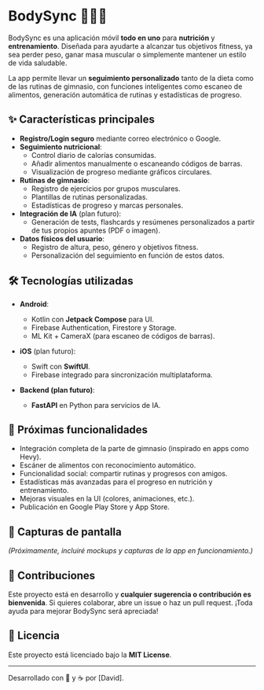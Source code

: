 # BodySync 🏋️‍♂️🥗

BodySync es una aplicación móvil **todo en uno** para **nutrición** y **entrenamiento**. Diseñada para ayudarte a alcanzar tus objetivos fitness, ya sea perder peso, ganar masa muscular o simplemente mantener un estilo de vida saludable.

La app permite llevar un **seguimiento personalizado** tanto de la dieta como de las rutinas de gimnasio, con funciones inteligentes como escaneo de alimentos, generación automática de rutinas y estadísticas de progreso.

## ✨ Características principales

- **Registro/Login seguro** mediante correo electrónico o Google.
- **Seguimiento nutricional**:
  - Control diario de calorías consumidas.
  - Añadir alimentos manualmente o escaneando códigos de barras.
  - Visualización de progreso mediante gráficos circulares.
- **Rutinas de gimnasio**:
  - Registro de ejercicios por grupos musculares.
  - Plantillas de rutinas personalizadas.
  - Estadísticas de progreso y marcas personales.
- **Integración de IA** (plan futuro):
  - Generación de tests, flashcards y resúmenes personalizados a partir de tus propios apuntes (PDF o imagen).
- **Datos físicos del usuario**:
  - Registro de altura, peso, género y objetivos fitness.
  - Personalización del seguimiento en función de estos datos.

## 🛠️ Tecnologías utilizadas

- **Android**:  
  - Kotlin con **Jetpack Compose** para UI.  
  - Firebase Authentication, Firestore y Storage.  
  - ML Kit + CameraX (para escaneo de códigos de barras).

- **iOS** (plan futuro):  
  - Swift con **SwiftUI**.  
  - Firebase integrado para sincronización multiplataforma.

- **Backend (plan futuro)**:  
  - **FastAPI** en Python para servicios de IA.

## 🚀 Próximas funcionalidades

- Integración completa de la parte de gimnasio (inspirado en apps como Hevy).
- Escáner de alimentos con reconocimiento automático.
- Funcionalidad social: compartir rutinas y progresos con amigos.
- Estadísticas más avanzadas para el progreso en nutrición y entrenamiento.
- Mejoras visuales en la UI (colores, animaciones, etc.).
- Publicación en Google Play Store y App Store.

## 📸 Capturas de pantalla

*(Próximamente, incluiré mockups y capturas de la app en funcionamiento.)*

## 🤝 Contribuciones

Este proyecto está en desarrollo y **cualquier sugerencia o contribución es bienvenida**. Si quieres colaborar, abre un issue o haz un pull request. ¡Toda ayuda para mejorar BodySync será apreciada!

## 📄 Licencia

Este proyecto está licenciado bajo la **MIT License**.

---

Desarrollado con 💪 y ☕ por [David].

